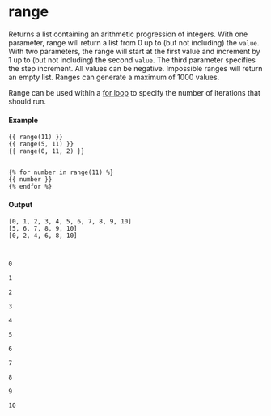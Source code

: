 # range
Returns a list containing an arithmetic progression of integers. With one parameter, range will return a list from 0 up to (but not including) the `value`. With two parameters, the range will start at the first value and increment by 1 up to (but not including) the second `value`. The third parameter specifies the step increment. All values can be negative. Impossible ranges will return an empty list. Ranges can generate a maximum of 1000 values.

Range can be used within a [for loop](/docs/hubl/for-loops) to specify the number of iterations that should run.

#### Example
```jinja2
{{ range(11) }}
{{ range(5, 11) }}
{{ range(0, 11, 2) }}
       
       
{% for number in range(11) %}
{{ number }}
{% endfor %}
```

#### Output
```jinja2
[0, 1, 2, 3, 4, 5, 6, 7, 8, 9, 10]
[5, 6, 7, 8, 9, 10]
[0, 2, 4, 6, 8, 10]
       
       

0

1

2

3

4

5

6

7

8

9

10
```


